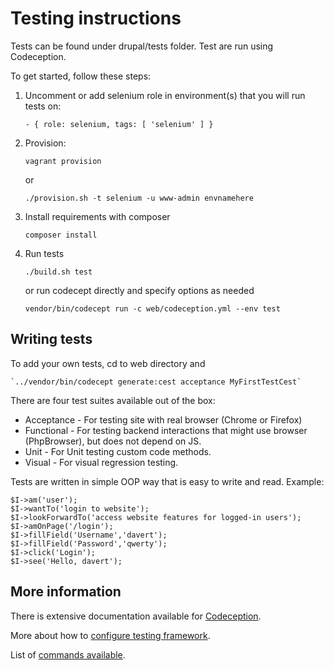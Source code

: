 Testing instructions
========================
Tests can be found under drupal/tests folder.
Test are run using Codeception.

To get started, follow these steps:
1. Uncomment or add selenium role in environment(s) that you will run tests on:

    `- { role: selenium, tags: [ 'selenium' ] }`
    
2. Provision:

    `vagrant provision`
    
    or
    
    `./provision.sh -t selenium -u www-admin envnamehere`

3. Install requirements with composer

    `composer install`

4. Run tests

    `./build.sh test`

    or run codecept directly and specify options as needed

    `vendor/bin/codecept run -c web/codeception.yml --env test`

Writing tests
------------------
To add your own tests, cd to web directory and

    `../vendor/bin/codecept generate:cest acceptance MyFirstTestCest`


There are four test suites available out of the box:

* Acceptance - For testing site with real browser (Chrome or Firefox)
* Functional - For testing backend interactions that might use browser (PhpBrowser), but does not depend on JS.
* Unit - For Unit testing custom code methods.
* Visual - For visual regression testing.


Tests are written in simple OOP way that is easy to write and read. Example: 

    $I->am('user');
    $I->wantTo('login to website');
    $I->lookForwardTo('access website features for logged-in users');
    $I->amOnPage('/login');
    $I->fillField('Username','davert');
    $I->fillField('Password','qwerty');
    $I->click('Login');
    $I->see('Hello, davert');

## More information

There is extensive documentation available for [Codeception](http://codeception.com/docs/).

More about how to [configure testing framework](http://codeception.com/docs/reference/Configuration).

List of [commands available](http://codeception.com/docs/reference/Commands).
